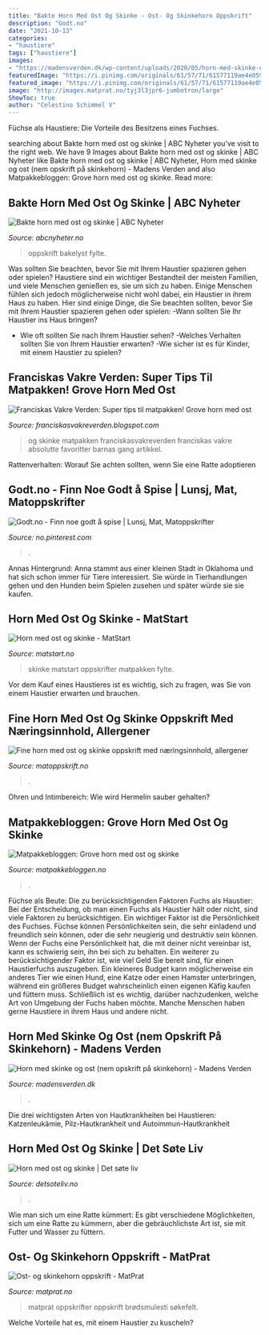 ```yaml
---
title: "Bakte Horn Med Ost Og Skinke - Ost- Og Skinkehorn Oppskrift"
description: "Godt.no"
date: "2021-10-13"
categories:
- "haustiere"
tags: ["haustiere"]
images:
- "https://madensverden.dk/wp-content/uploads/2020/05/horn-med-skinke-og-ost.jpg"
featuredImage: "https://i.pinimg.com/originals/61/57/71/61577119ae4e0599ccb92f218927c751.jpg"
featured_image: "https://i.pinimg.com/originals/61/57/71/61577119ae4e0599ccb92f218927c751.jpg"
image: "http://images.matprat.no/tyj3l3jpr6-jumbotron/large"
ShowToc: true
author: "Celestino Schimmel V"
---
```



Füchse als Haustiere: Die Vorteile des Besitzens eines Fuchses.

	

		
searching about Bakte horn med ost og skinke | ABC Nyheter you've visit to the right web. We have 9 Images about Bakte horn med ost og skinke | ABC Nyheter like Bakte horn med ost og skinke | ABC Nyheter, Horn med skinke og ost (nem opskrift på skinkehorn) - Madens Verden and also Matpakkebloggen: Grove horn med ost og skinke. Read more:
		
    
## Bakte Horn Med Ost Og Skinke | ABC Nyheter

<img loading=lazy src="https://presizely.abcmedia.no/980x,q75,prog,sh:1.2:1.2:1.2/https://abcnyheter.drpublish.aptoma.no/out/images/article//2016/08/25/195238075/1/original/3004882.jpg" onerror="this.onerror=null;this.src='https://tse4.mm.bing.net/th?id=OIP.B9mY5O_rVnVFLOXa9kkeQwHaDs&amp;pid=15.1';" alt="Bakte horn med ost og skinke | ABC Nyheter">

_Source: abcnyheter.no_

>oppskrift bakelyst fylte. 

	

Was sollten Sie beachten, bevor Sie mit Ihrem Haustier spazieren gehen oder spielen?
Haustiere sind ein wichtiger Bestandteil der meisten Familien, und viele Menschen genießen es, sie um sich zu haben. Einige Menschen fühlen sich jedoch möglicherweise nicht wohl dabei, ein Haustier in ihrem Haus zu haben. Hier sind einige Dinge, die Sie beachten sollten, bevor Sie mit Ihrem Haustier spazieren gehen oder spielen:
-Wann sollten Sie Ihr Haustier ins Haus bringen?
- Wie oft sollten Sie nach Ihrem Haustier sehen?
-Welches Verhalten sollten Sie von Ihrem Haustier erwarten?
-Wie sicher ist es für Kinder, mit einem Haustier zu spielen?

    
## Franciskas Vakre Verden: Super Tips Til Matpakken! Grove Horn Med Ost

<img loading=lazy src="http://2.bp.blogspot.com/-7ICqYQFYk3A/U_Nys4c-VlI/AAAAAAAAN9I/Oh9-biKrvOc/s1600/sommer2014_1988.JPG" onerror="this.onerror=null;this.src='https://tse4.mm.bing.net/th?id=OIP.4cIK6ECSms8CDdxp7NJ6IgHaFj&amp;pid=15.1';" alt="Franciskas Vakre Verden: Super tips til matpakken! Grove horn med ost">

_Source: franciskasvakreverden.blogspot.com_

>og skinke matpakken franciskasvakreverden franciskas vakre absolutte favoritter barnas gang artikkel. 

	

Rattenverhalten: Worauf Sie achten sollten, wenn Sie eine Ratte adoptieren

    
## Godt.no - Finn Noe Godt å Spise | Lunsj, Mat, Matoppskrifter

<img loading=lazy src="https://i.pinimg.com/originals/61/57/71/61577119ae4e0599ccb92f218927c751.jpg" onerror="this.onerror=null;this.src='https://tse4.mm.bing.net/th?id=OIP.bCcwKC-A4bF_KT_EkX3VpAHaE-&amp;pid=15.1';" alt="Godt.no - Finn noe godt å spise | Lunsj, Mat, Matoppskrifter">

_Source: no.pinterest.com_

>. 

	

Annas Hintergrund: Anna stammt aus einer kleinen Stadt in Oklahoma und hat sich schon immer für Tiere interessiert. Sie würde in Tierhandlungen gehen und den Hunden beim Spielen zusehen und später würde sie sie kaufen.

    
## Horn Med Ost Og Skinke - MatStart

<img loading=lazy src="http://images.matprat.no/y8fd7xnnfn-main/lg" onerror="this.onerror=null;this.src='https://tse3.mm.bing.net/th?id=OIP.-xaRzn8_7QZPDNlMa1F8qwHaEK&amp;pid=15.1';" alt="Horn med ost og skinke - MatStart">

_Source: matstart.no_

>skinke matstart oppskrifter matpakken fylte. 

	

Vor dem Kauf eines Haustieres ist es wichtig, sich zu fragen, was Sie von einem Haustier erwarten und brauchen.

    
## Fine Horn Med Ost Og Skinke Oppskrift Med Næringsinnhold, Allergener

<img loading=lazy src="https://www.matoppskrift.no/images/oppskrifter_1000/33387.jpg" onerror="this.onerror=null;this.src='https://tse4.mm.bing.net/th?id=OIP.N0wxXqWazxv2YQh9FOMPywHaFj&amp;pid=15.1';" alt="Fine horn med ost og skinke oppskrift med næringsinnhold, allergener">

_Source: matoppskrift.no_

>. 

	

Ohren und Intimbereich: Wie wird Hermelin sauber gehalten?

    
## Matpakkebloggen: Grove Horn Med Ost Og Skinke

<img loading=lazy src="http://3.bp.blogspot.com/-N5QjTJe37oM/Uluxp7og2uI/AAAAAAAAEfw/NKShJMFY7CA/w1200-h630-p-k-no-nu/_MG_6817_b.jpg" onerror="this.onerror=null;this.src='https://tse1.mm.bing.net/th?id=OIP.R4KOIRHewRiemx95wbWJwQHaD5&amp;pid=15.1';" alt="Matpakkebloggen: Grove horn med ost og skinke">

_Source: matpakkebloggen.no_

>. 

	

Füchse als Beute: Die zu berücksichtigenden Faktoren
Fuchs als Haustier: Bei der Entscheidung, ob man einen Fuchs als Haustier hält oder nicht, sind viele Faktoren zu berücksichtigen. Ein wichtiger Faktor ist die Persönlichkeit des Fuchses. Füchse können Persönlichkeiten sein, die sehr einladend und freundlich sein können, oder die sehr neugierig und destruktiv sein können. Wenn der Fuchs eine Persönlichkeit hat, die mit deiner nicht vereinbar ist, kann es schwierig sein, ihn bei sich zu behalten. Ein weiterer zu berücksichtigender Faktor ist, wie viel Geld Sie bereit sind, für einen Haustierfuchs auszugeben. Ein kleineres Budget kann möglicherweise ein anderes Tier wie einen Hund, eine Katze oder einen Hamster unterbringen, während ein größeres Budget wahrscheinlich einen eigenen Käfig kaufen und füttern muss. Schließlich ist es wichtig, darüber nachzudenken, welche Art von Umgebung der Fuchs haben möchte. Manche Menschen haben gerne Haustiere in ihrem Haus und andere nicht.

    
## Horn Med Skinke Og Ost (nem Opskrift På Skinkehorn) - Madens Verden

<img loading=lazy src="https://madensverden.dk/wp-content/uploads/2020/05/horn-med-skinke-og-ost.jpg" onerror="this.onerror=null;this.src='https://tse3.mm.bing.net/th?id=OIP._R04KUwkI4fonFSThPBihAHaFj&amp;pid=15.1';" alt="Horn med skinke og ost (nem opskrift på skinkehorn) - Madens Verden">

_Source: madensverden.dk_

>. 

	

Die drei wichtigsten Arten von Hautkrankheiten bei Haustieren: Katzenleukämie, Pilz-Hautkrankheit und Autoimmun-Hautkrankheit

    
## Horn Med Ost Og Skinke | Det Søte Liv

<img loading=lazy src="https://www.detsoteliv.no/sites/default/files/styles/large/public/fields/blog-images/img_2110.jpg?itok=SasdUR2P" onerror="this.onerror=null;this.src='https://tse4.mm.bing.net/th?id=OIP.iaRV7VilYnKDNdiP03klfAHaE8&amp;pid=15.1';" alt="Horn med ost og skinke | Det søte liv">

_Source: detsoteliv.no_

>. 

	

Wie man sich um eine Ratte kümmert: Es gibt verschiedene Möglichkeiten, sich um eine Ratte zu kümmern, aber die gebräuchlichste Art ist, sie mit Futter und Wasser zu füttern.

    
## Ost- Og Skinkehorn Oppskrift - MatPrat

<img loading=lazy src="http://images.matprat.no/tyj3l3jpr6-jumbotron/large" onerror="this.onerror=null;this.src='https://tse1.mm.bing.net/th?id=OIP.dNurb6tEYTRwo9YfFr0X1QHaEL&amp;pid=15.1';" alt="Ost- og skinkehorn oppskrift - MatPrat">

_Source: matprat.no_

>matprat oppskrifter oppskrift brødsmulesti søkefelt. 

	

Welche Vorteile hat es, mit einem Haustier zu kuscheln?

